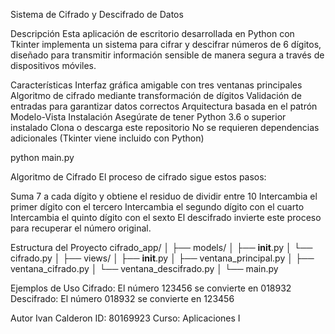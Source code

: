 Sistema de Cifrado y Descifrado de Datos

Descripción
Esta aplicación de escritorio desarrollada en Python con Tkinter implementa un sistema para cifrar y descifrar números de 6 dígitos, diseñado para transmitir información sensible de manera segura a través de dispositivos móviles.

Características
Interfaz gráfica amigable con tres ventanas principales
Algoritmo de cifrado mediante transformación de dígitos
Validación de entradas para garantizar datos correctos
Arquitectura basada en el patrón Modelo-Vista
Instalación
Asegúrate de tener Python 3.6 o superior instalado
Clona o descarga este repositorio
No se requieren dependencias adicionales (Tkinter viene incluido con Python)

python main.py

Algoritmo de Cifrado
El proceso de cifrado sigue estos pasos:

Suma 7 a cada dígito y obtiene el residuo de dividir entre 10
Intercambia el primer dígito con el tercero
Intercambia el segundo dígito con el cuarto
Intercambia el quinto dígito con el sexto
El descifrado invierte este proceso para recuperar el número original.

Estructura del Proyecto
cifrado_app/
│
├── models/
│   ├── __init__.py
│   └── cifrado.py
│
├── views/
│   ├── __init__.py
│   ├── ventana_principal.py
│   ├── ventana_cifrado.py
│   └── ventana_descifrado.py
│
└── main.py

Ejemplos de Uso
Cifrado: El número 123456 se convierte en 018932
Descifrado: El número 018932 se convierte en 123456

Autor Ivan Calderon
ID: 80169923
Curso: Aplicaciones I
